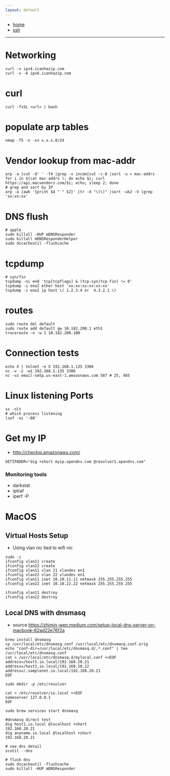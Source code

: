 ```yaml
---
layout: default
---
```

- [home](/index.md)
- [ssh](/net-ssh.md)

---
# Networking
```
curl -v ipv4.icanhazip.com
curl -v -6 ipv6.icanhazip.com
```

# curl
```
curl -fsSL <url> | bash

```

# populate arp tables
```
nmap -T5 -n -sn x.x.x.0/24
```

# Vendor lookup from mac-addr
```
arp -a |cut -d' ' -f4 |grep -v incom|cut -c-8 |sort -u > mac-addrs
for i in $(cat mac-addrs ); do echo $i; curl https://api.macvendors.com/$i; echo; sleep 2; done
# grep and sort by IP
arp -a |awk '{print $4 " " $2}' |tr -d "\(\)" |sort -uk2 -V |grep 'xx:xx:xx'
```

# DNS flush
```
# apple
sudo killall -HUP mDNSResponder
sudo killall mDNSResponderHelper
sudo dscacheutil -flushcache
```

# tcpdump
```
# syn/fin
tcpdump -ni en0 'tcp[tcpflags] & (tcp-syn|tcp-fin) != 0'
tcpdump -i eno2 ether host 'xx:xx:xx:xx:xx:xx'
tcpdump -i eno2 ip host \( 1.2.3.4 or  4.3.2.1 \)
```

# routes
```
sudo route del default
sudo route add default gw 10.182.200.1 eth1
traceroute -n -w 1 10.182.200.100
```

# Connection tests
```
echo X | telnet -e X 192.168.1.135 3306
nc -v -z -w1 192.168.1.135 3306
nc -vz email-smtp.us-east-1.amazonaws.com 587 # 25, 465
```

# Linux listening Ports
```
ss -nlt
# which process listening
lsof -ni ':80'
```

# Get my IP
- <http://checkip.amazonaws.com/>
```
GETIPADDR="dig +short myip.opendns.com @resolver1.opendns.com"
```

### Monitoring tools
- darkstat
- iptraf
- iperf -P

# MacOS

## Virtual Hosts Setup
- Using vlan nic tied to wifi nic
```
sudo -i
ifconfig vlan11 create
ifconfig vlan22 create
ifconfig vlan11 vlan 11 vlandev en1
ifconfig vlan22 vlan 22 vlandev en1
ifconfig vlan11 inet 10.10.11.11 netmask 255.255.255.255
ifconfig vlan22 inet 10.10.22.22 netmask 255.255.255.255

ifconfig vlan11 destroy
ifconfig vlan22 destroy
```
## Local DNS with dnsmasq

- source <https://zhimin-wen.medium.com/setup-local-dns-server-on-macbook-82ad22e76f2a>

```
brew install dnsmasq
cp /usr/local/etc/dnsmasq.conf /usr/local/etc/dnsmasq.conf.orig
echo "conf-dir=/usr/local/etc/dnsmasq.d/,*.conf" | tee /usr/local/etc/dnsmasq.conf
cat > /usr/local/etc/dnsmasq.d/mylocal.conf <<EOF
address=/host1.io.local/192.168.20.21
address=/host2.io.local/192.168.20.22
address=/.samplenet.io.local/192.168.20.21
EOF

sudo mkdir -p /etc/resolver

cat > /etc/resolver/io.local <<EOF
nameserver 127.0.0.1
EOF

sudo brew services start dnsmasq

#dnsmasq direct test
dig host1.io.local @localhost +short
192.168.20.21
dig anyname.io.local @localhost +short
192.168.20.21

# see dns detail
scutil --dns

# flush dns
sudo dscacheutil -flushcache
sudo killall -HUP mDNSResponder


```
